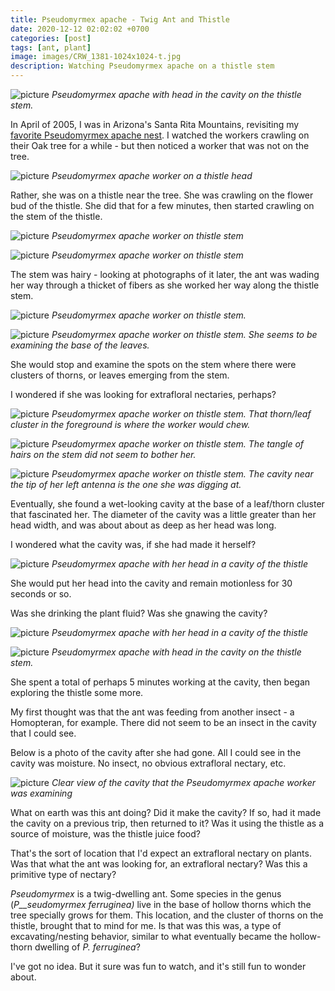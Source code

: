 ```yaml
---
title: Pseudomyrmex apache - Twig Ant and Thistle
date: 2020-12-12 02:02:02 +0700
categories: [post]
tags: [ant, plant]
image: images/CRW_1381-1024x1024-t.jpg
description: Watching Pseudomyrmex apache on a thistle stem
---
```


![picture](images/CRW_1385-656x1024.jpg)
*Pseudomyrmex apache with head in the cavity on the thistle stem.*

In April of 2005, I was in Arizona's Santa Rita Mountains, revisiting my [favorite Pseudomyrmex apache nest](https://tightloop.com/blog/2020/12/11/pseudomyrmex-apache-twig-ant/). I watched the workers crawling on their Oak tree for a while - but then noticed a worker that was not on the tree.

![picture](images/CRW_1330-1024x667.jpg)
*_Pseudomyrmex apache_ worker on a thistle head*

Rather, she was on a thistle near the tree. She was crawling on the flower bud of the thistle. She did that for a few minutes, then started crawling on the stem of the thistle.

![picture](images/CRW_1382-664x1024.jpg)
*_Pseudomyrmex apache_ worker on thistle stem*

![picture](images/CRW_1388-799x1024.jpg)
*Pseudomyrmex apache worker on thistle stem*

The stem was hairy - looking at photographs of it later, the ant was wading her way through a thicket of fibers as she worked her way along the thistle stem.

![picture](images/CRW_1343-1024x668.jpg)
*_Pseudomyrmex apache_ worker on thistle stem.*

![picture](images/CRW_1381-1024x1024.jpg)
*_Pseudomyrmex apache_ worker on thistle stem. She seems to be examining the base of the leaves.*

She would stop and examine the spots on the stem where there were clusters of thorns, or leaves emerging from the stem.

I wondered if she was looking for extrafloral nectaries, perhaps?

![picture](images/CRW_1374-1024x885.jpg)
*_Pseudomyrmex apache_ worker on thistle stem. That thorn/leaf cluster in the foreground is where the worker would chew.*

![picture](images/CRW_1369-681x1024.jpg)
*_Pseudomyrmex apache_ worker on thistle stem. The tangle of hairs on the stem did not seem to bother her.*

![picture](images/CRW_1367-919x1024.jpg)
*_Pseudomyrmex apache_ worker on thistle stem. The cavity near the tip of her left antenna is the one she was digging at.*

Eventually, she found a wet-looking cavity at the base of a leaf/thorn cluster that fascinated her. The diameter of the cavity was a little greater than her head width, and was about about as deep as her head was long.

I wondered what the cavity was, if she had made it herself?

![picture](images/CRW_1368-1024x995.jpg)
*_Pseudomyrmex apache_ with her head in a cavity of the thistle*

She would put her head into the cavity and remain motionless for 30 seconds or so.

Was she drinking the plant fluid? Was she gnawing the cavity?

![picture](images/CRW_1366-1024x614.jpg)
*_Pseudomyrmex apache_ with her head in a cavity of the thistle*

![picture](images/CRW_1385-656x1024.jpg)
*_Pseudomyrmex apache_ with head in the cavity on the thistle stem.*

She spent a total of perhaps 5 minutes working at the cavity, then began exploring the thistle some more.

My first thought was that the ant was feeding from another insect - a Homopteran, for example. There did not seem to be an insect in the cavity that I could see.

Below is a photo of the cavity after she had gone. All I could see in the cavity was moisture. No insect, no obvious extrafloral nectary, etc.

![picture](images/CRW_1371-681x1024.jpg)
*Clear view of the cavity that the _Pseudomyrmex apache_ worker was examining*

What on earth was this ant doing? Did it make the cavity? If so, had it made the cavity on a previous trip, then returned to it? Was it using the thistle as a source of moisture, was the thistle juice food?

That's the sort of location that I'd expect an extrafloral nectary on plants. Was that what the ant was looking for, an extrafloral nectary? Was this a primitive type of nectary?

_Pseudomyrmex_ is a twig-dwelling ant. Some species in the genus (_P__seudomyrmex ferruginea)_ live in the base of hollow thorns which the tree specially grows for them. This location, and the cluster of thorns on the thistle, brought that to mind for me. Is that was this was, a type of excavating/nesting behavior, similar to what eventually became the hollow-thorn dwelling of _P. ferruginea_?

I've got no idea. But it sure was fun to watch, and it's still fun to wonder about.